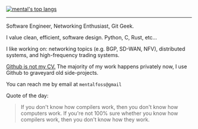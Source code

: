 [![mental's top langs](https://github-readme-stats.vercel.app/api/top-langs/?username=mental32&layout=compact&hide=javascript&theme=dark)](https://github.com/anuraghazra/github-readme-stats)
<!-- [![mental's github stats](https://github-readme-stats.vercel.app/api?username=mental32&theme=dark&hide_title=true&show_icons=true&count_private=true&hide_rank=false&include_all_commits=true)](https://github.com/anuraghazra/github-readme-stats) -->

<hr>

Software Engineer, Networking Enthusiast, Git Geek.

I value clean, efficient, software design. Python, C, Rust, etc...

I like working on: networking topics (e.g. BGP, SD-WAN, NFV), distributed systems, and high-frequency trading systems.

[Github is not my CV.](https://blog.jcoglan.com/2013/11/15/why-github-is-not-your-cv/) The majority of my work happens privately now, I use Github to graveyard old side-projects.

You can reach me by email at `mentalfoss@gmail`

Quote of the day:

 > If you don't know how compilers work, then you don't know how computers work. If you're not 100% sure whether you know how compilers work, then you don't know how they work.
